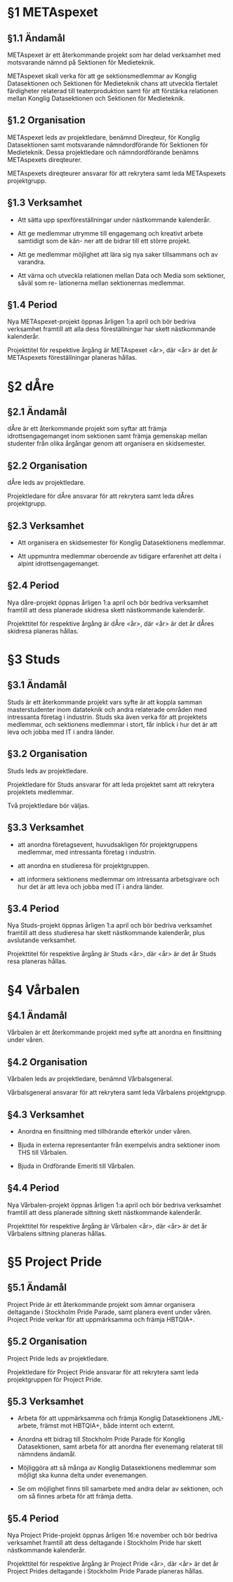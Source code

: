 # §1 METAspexet
## §1.1 Ändamål
METAspexet är ett återkommande projekt som har delad verksamhet med motsvarande nämnd på Sektionen för Medieteknik.

METAspexet skall verka för att ge sektionsmedlemmar av Konglig Datasektionen och Sektionen för Medieteknik chans att utveckla flertalet färdigheter relaterad till teaterproduktion samt för att förstärka relationen mellan Konglig Datasektionen och Sektionen för Medieteknik.

## §1.2 Organisation

METAspexet leds av projektledare, benämnd Direqteur, för Konglig Datasektionen samt motsvarande nämndordförande för Sektionen för Medieteknik. Dessa projektledare och nämndordförande benämns METAspexets direqteurer. 

METAspexets direqteurer ansvarar för att rekrytera samt leda METAspexets projektgrupp.

## §1.3 Verksamhet
* Att sätta upp spexföreställningar under nästkommande kalenderår.

* Att ge medlemmar utrymme till engagemang och kreativt arbete samtidigt som de kän-
ner att de bidrar till ett större projekt.

* Att ge medlemmar möjlighet att lära sig nya saker tillsammans och av varandra.

* Att värna och utveckla relationen mellan Data och Media som sektioner, såväl som re-
lationerna mellan sektionernas medlemmar.

## §1.4 Period
Nya METAspexet-projekt öppnas årligen 1:a april och bör bedriva verksamhet framtill att alla dess
föreställningar har skett nästkommande kalenderår.

Projekttitel för respektive årgång är METAspexet <år>, där <år> är det år METAspexets föreställningar planeras hållas.

# §2 dÅre
## §2.1 Ändamål

dÅre är ett återkommande projekt som syftar att främja idrottsengagemanget inom sektionen samt främja gemenskap mellan studenter från olika årgångar genom att organisera en skidsemester.

## §2.2 Organisation
dÅre leds av projektledare.

Projektledare för dÅre ansvarar för att rekrytera samt leda dÅres projektgrupp.

## §2.3 Verksamhet
* Att organisera en skidsemester för Konglig Datasektionens medlemmar.

* Att uppmuntra medlemmar oberoende av tidigare erfarenhet att delta i alpint idrottsengagemanget.

## §2.4 Period

Nya dåre-projekt öppnas årligen 1:a april och bör bedriva verksamhet framtill att dess planerade skidresa skett nästkommande kalenderår.

Projekttitel för respektive årgång är dÅre <år>, där <år> är det år dÅres skidresa planeras hållas.

# §3 Studs
## §3.1 Ändamål
Studs är ett återkommande projekt vars syfte är att koppla samman masterstudenter inom datateknik och andra relaterade områden med intressanta företag i industrin. Studs ska även verka för att projektets medlemmar, och sektionens medlemmar i stort, får inblick i hur det är att leva och jobba med IT i andra länder.

## §3.2 Organisation
Studs leds av projektledare. 

Projektledare för Studs ansvarar för att leda projektet samt att rekrytera projektets medlemmar.

Två projektledare bör väljas.

## §3.3 Verksamhet

* att anordna företagsevent, huvudsakligen för projektgruppens medlemmar, med intressanta företag i industrin.

* att anordna en studieresa för projektgruppen.

* att informera sektionens medlemmar om intressanta arbetsgivare och hur det är att leva och jobba med IT i andra länder.

## §3.4 Period

Nya Studs-projekt öppnas årligen 1:a april och bör bedriva verksamhet framtill att dess studieresa har skett nästkommande kalenderår, plus avslutande verksamhet.

Projekttitel för respektive årgång är Studs <år>, där <år> är det år Studs resa planeras hållas.

# §4 Vårbalen
## §4.1 Ändamål
Vårbalen är ett återkommande projekt med syfte att anordna en finsittning under våren.

## §4.2 Organisation
Vårbalen leds av projektledare, benämnd Vårbalsgeneral.

Vårbalsgeneral ansvarar för att rekrytera samt leda Vårbalens projektgrupp.

## §4.3 Verksamhet
* Anordna en finsittning med tillhörande efterkör under våren.

* Bjuda in externa representanter från exempelvis andra sektioner inom THS till Vårbalen.

* Bjuda in Ordförande Emeriti till Vårbalen.

## §4.4 Period
Nya Vårbalen-projekt öppnas årligen 1:a april och bör bedriva verksamhet framtill att dess planerade sittning skett nästkommande kalenderår.

Projekttitel för respektive årgång är Vårbalen <år>, där <år> är det år Vårbalens sittning planeras hållas.

# §5 Project Pride
## §5.1 Ändamål

Project Pride är ett återkommande projekt som ämnar organisera deltagande i Stockholm Pride Parade, samt planera event under våren. Project Pride verkar för att uppmärksamma och främja HBTQIA+.

## §5.2 Organisation

Project Pride leds av projektledare.

Projektledare för Project Pride ansvarar för att rekrytera samt leda projektgruppen för Project Pride.

## §5.3 Verksamhet
* Arbeta för att uppmärksamma och främja Konglig Datasektionens JML-arbete, främst mot HBTQIA+, både internt och externt.

* Anordna ett bidrag till Stockholm Pride Parade för Konglig Datasektionen, samt arbeta för att anordna fler evenemang relaterat till nämndens ändamål.

* Möjliggöra att så många av Konglig Datasektionens medlemmar som möjligt ska kunna delta under evenemangen.

* Se om möjlighet finns till samarbete med andra delar av sektionen, och om så finnes arbeta för att främja detta.

## §5.4 Period
Nya Project Pride-projekt öppnas årligen 16:e november och bör bedriva verksamhet framtill
att dess deltagande i Stockholm Pride har skett nästkommande kalenderår.

Projekttitel för respektive årgång är Project Pride <år>, där <år> är det år Project Prides deltagande i Stockholm Pride Parade planeras hållas.
